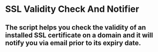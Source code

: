 # SSL Validity Check And Notifier

## The script helps you check the validity of an installed SSL certificate on a domain and it will notify you via email prior to its expiry date.

